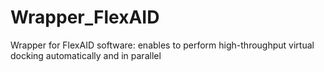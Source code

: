 # Wrapper_FlexAID
Wrapper for FlexAID software: enables to perform high-throughput virtual docking automatically and in parallel
